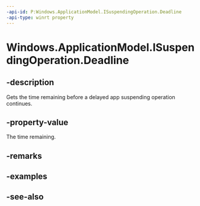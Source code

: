 ----api-id: P:Windows.ApplicationModel.ISuspendingOperation.Deadline
-api-type: winrt property
---<!-- Property syntaxpublic Windows.Foundation.DateTime Deadline { get; }--># Windows.ApplicationModel.ISuspendingOperation.Deadline## -descriptionGets the time remaining before a delayed app suspending operation continues.## -property-valueThe time remaining.## -remarks## -examples## -see-also